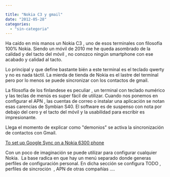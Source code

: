 ```yaml
---

title: "Nokia C3 y gmail"
date: "2012-05-28"
categories: 
  - "sin-categoria"
---
```


Ha caído en mis manos un Nokia C3 , uno de esos terminales con filosofía 100% Nokia. Siendo un móvil de 2010 me he queda asombrado de la calidad y del tacto del móvil , no conozco ningún smartphone con ese acabado y calidad al tacto.

Lo principal y que define bastante bién a este terminal es el teclado qwerty  y no es nada táctil. La mierda de tienda de Nokia es el lastre del terminal pero por lo menos se puede sincronizar con los contactos de gmail.

La filosofía de los finlandese es peculiar , un terminal con teclado numérico y las teclas de menús es super fácil de utilizar. Cuando nos ponemos en configurar el APN , las cuentas de correo o instalar una aplicación se notan esas carencias de Symbian S40. El software es de suspenso con nota por debajo del cero y el tacto del móvil y la usabilidad para escribir es impresionante.

Llega el momento de explicar como "demonios" se activa la sincronización de contactos con Gmail.

[To set up Google Sync on a Nokia 6300 phone](https://support.google.com/mobile/bin/answer.py?hl=es&topic=15015&answer=98265)

Con un poco de imaginación se puede utilizar para configurar cualquier Nokia.  La base radica en que hay un menú separado donde generas perfiles de configuración personal. En dicha sección se configura TODO , perfiles de sincroción  , APN de otras compañías ....

